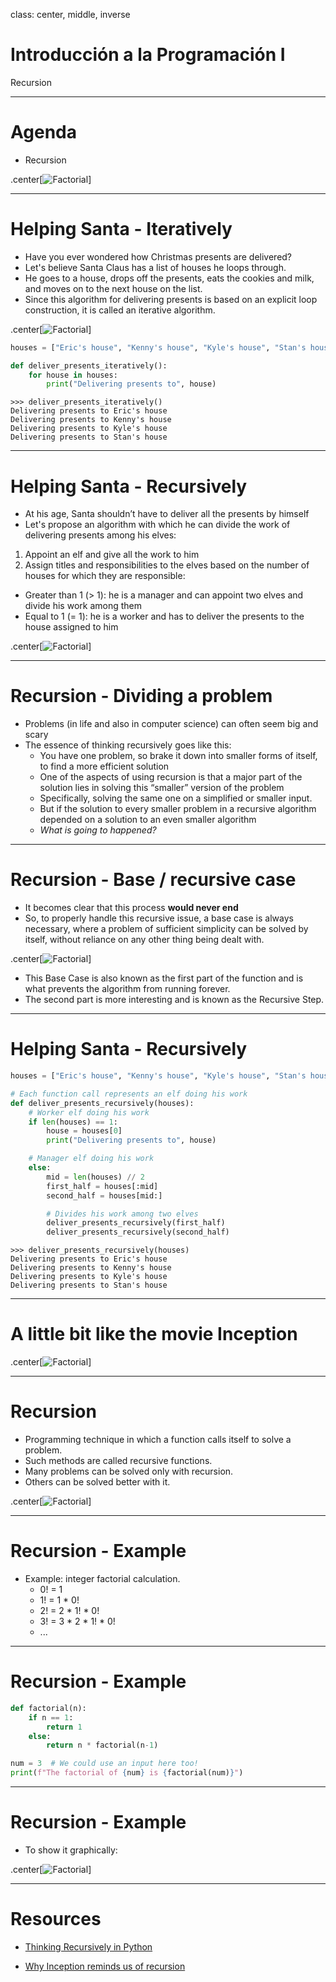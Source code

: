 class: center, middle, inverse

# Introducción a la Programación I

Recursion

---

# Agenda

- Recursion

.center[![Factorial]({{site.baseurl}}/presentation/recursion/recursion_complete.png)]

---

# Helping Santa - Iteratively

- Have you ever wondered how Christmas presents are delivered? 
- Let's believe Santa Claus has a list of houses he loops through. 
- He goes to a house, drops off the presents, eats the cookies and milk, and moves on to the next house on the list. 
- Since this algorithm for delivering presents is based on an explicit loop construction, it is called an iterative algorithm.

.center[![Factorial]({{site.baseurl}}/presentation/recursion/santa_claus_it.webp)]

```python
houses = ["Eric's house", "Kenny's house", "Kyle's house", "Stan's house"]

def deliver_presents_iteratively():
    for house in houses:
        print("Delivering presents to", house)
```
```
>>> deliver_presents_iteratively()
Delivering presents to Eric's house
Delivering presents to Kenny's house
Delivering presents to Kyle's house
Delivering presents to Stan's house
```

---

# Helping Santa - Recursively

- At his age, Santa shouldn’t have to deliver all the presents by himself
- Let's propose an algorithm with which he can divide the work of delivering presents among his elves:

1. Appoint an elf and give all the work to him
2. Assign titles and responsibilities to the elves based on the number of houses for which they are responsible:
  - Greater than 1 (> 1): he is a manager and can appoint two elves and divide his work among them
  - Equal to 1 (= 1): he is a worker and has to deliver the presents to the house assigned to him

.center[![Factorial]({{site.baseurl}}/presentation/recursion/santa_claus_rec.png)]

---

# Recursion - Dividing a problem

- Problems (in life and also in computer science) can often seem big and scary
- The essence of thinking recursively goes like this:
  - You have one problem, so brake it down into smaller forms of itself, to find a more efficient solution
  - One of the aspects of using recursion is that a major part of the solution lies in solving this “smaller” version of the problem 
  - Specifically, solving the same one on a simplified or smaller input.
  - But if the solution to every smaller problem in a recursive algorithm depended on a solution to an even smaller algorithm
  - *What is going to happened?*

---

# Recursion - Base / recursive case

- It becomes clear that this process **would never end**
- So, to properly handle this recursive issue, a base case is always necessary, where a problem of sufficient simplicity can be solved by itself, without reliance on any other thing being dealt with.

.center[![Factorial]({{site.baseurl}}/presentation/recursion/base_recursive_case.png)]

- This Base Case is also known as the first part of the function and is what prevents the algorithm from running forever. 
- The second part is more interesting and is known as the Recursive Step.

---

# Helping Santa - Recursively

```python
houses = ["Eric's house", "Kenny's house", "Kyle's house", "Stan's house"]

# Each function call represents an elf doing his work 
def deliver_presents_recursively(houses):
    # Worker elf doing his work
    if len(houses) == 1:
        house = houses[0]
        print("Delivering presents to", house)

    # Manager elf doing his work
    else:
        mid = len(houses) // 2
        first_half = houses[:mid]
        second_half = houses[mid:]

        # Divides his work among two elves
        deliver_presents_recursively(first_half)
        deliver_presents_recursively(second_half)
```

```
>>> deliver_presents_recursively(houses)
Delivering presents to Eric's house
Delivering presents to Kenny's house
Delivering presents to Kyle's house
Delivering presents to Stan's house
``` 

---

# A little bit like the movie Inception

.center[![Factorial]({{site.baseurl}}/presentation/recursion/inception.jpg)]

---

# Recursion

- Programming technique in which a function calls itself to solve a problem.
- Such methods are called recursive functions.
- Many problems can be solved only with recursion.
- Others can be solved better with it.

.center[![Factorial]({{site.baseurl}}/presentation/recursion/fixing_problems.webp)]

---

# Recursion - Example

- Example: integer factorial calculation.
    - 0! = 1
    - 1! = 1 \* 0!
    - 2! = 2 \* 1! \* 0!
    - 3! = 3 \* 2 \* 1! \* 0!
    - ...

---

# Recursion - Example

```python
def factorial(n):
    if n == 1:
        return 1
    else:
        return n * factorial(n-1)

num = 3  # We could use an input here too!
print(f"The factorial of {num} is {factorial(num)}")
```

---

# Recursion - Example

- To show it graphically:

.center[![Factorial]({{site.baseurl}}/presentation/recursion/factorial.png)]

---

# Resources

- [Thinking Recursively in Python
](https://realpython.com/python-thinking-recursively/)

- [Why Inception reminds us of recursion](https://wewrite.taleas.io/2018/11/14/why-inception-reminds-us-of-recursion/)
